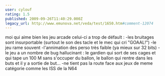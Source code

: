 ```yaml
---
user: cylouf
rating: 1.5
published: 2009-09-26T11:40:29.000Z
legacy_url: http://www.emunova.net/veda/test/1650.htm#comment-12074
---
```

moi qui aime bien les jeu arcade celui-ci a trop de défault :
-les bruitages sont insurportable (surtout le son des tacle et le mec qui cri "GOAAL!")
-le jeu rame souvent
-l'annimation des perso très faible (ya mieux sur 32 bits)
-le jeu a un nombre de bug hallucinant : le gardien qui sort de ses cages et qui tape un 100 M sans s'occuper du ballon, le ballon qui rentre dans les buts et il y a sortie de but...
-ne tient pas la route face aux jeux de meme catégorie comme les ISS de la N64
